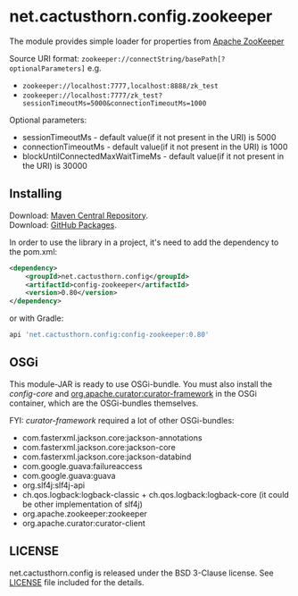 # net.cactusthorn.config.zookeeper
The module provides simple loader for properties from [Apache ZooKeeper](https://zookeeper.apache.org)

Source URI format: `zookeeper://connectString/basePath[?optionalParameters]`
e.g.
-   `zookeeper://localhost:7777,localhost:8888/zk_test`
-   `zookeeper://localhost:7777/zk_test?sessionTimeoutMs=5000&connectionTimeoutMs=1000`

Optional parameters:
-   sessionTimeoutMs - default value(if it not present in the URI) is 5000
-   connectionTimeoutMs - default value(if it not present in the URI) is 1000
-   blockUntilConnectedMaxWaitTimeMs - default value(if it not present in the URI) is 30000

## Installing
Download: [Maven Central Repository](https://search.maven.org/search?q=g:net.cactusthorn.config).   
Download: [GitHub Packages](https://github.com/Gmugra?tab=packages&repo_name=net.cactusthorn.config).

In order to use the library in a project, it's need to add the dependency to the pom.xml:
```xml
<dependency>
    <groupId>net.cactusthorn.config</groupId>
    <artifactId>config-zookeeper</artifactId>
    <version>0.80</version>
</dependency>
```
or with Gradle:
```groovy
api 'net.cactusthorn.config:config-zookeeper:0.80'
```

## OSGi
This module-JAR is ready to use OSGi-bundle.
You must also install the *config-core* and [org.apache.curator:curator-framework](https://curator.apache.org/index.html) in the OSGi container, which are the OSGi-bundles themselves.

FYI: *curator-framework* required a lot of other OSGi-bundles:
-   com.fasterxml.jackson.core:jackson-annotations
-   com.fasterxml.jackson.core:jackson-core
-   com.fasterxml.jackson.core:jackson-databind
-   com.google.guava:failureaccess
-   com.google.guava:guava
-   org.slf4j:slf4j-api
-   ch.qos.logback:logback-classic + ch.qos.logback:logback-core (it could be other implementation of slf4j)
-   org.apache.zookeeper:zookeeper
-   org.apache.curator:curator-client

## LICENSE
net.cactusthorn.config is released under the BSD 3-Clause license. See [LICENSE](https://github.com/Gmugra/net.cactusthorn.config/blob/main/LICENSE) file included for the details.
